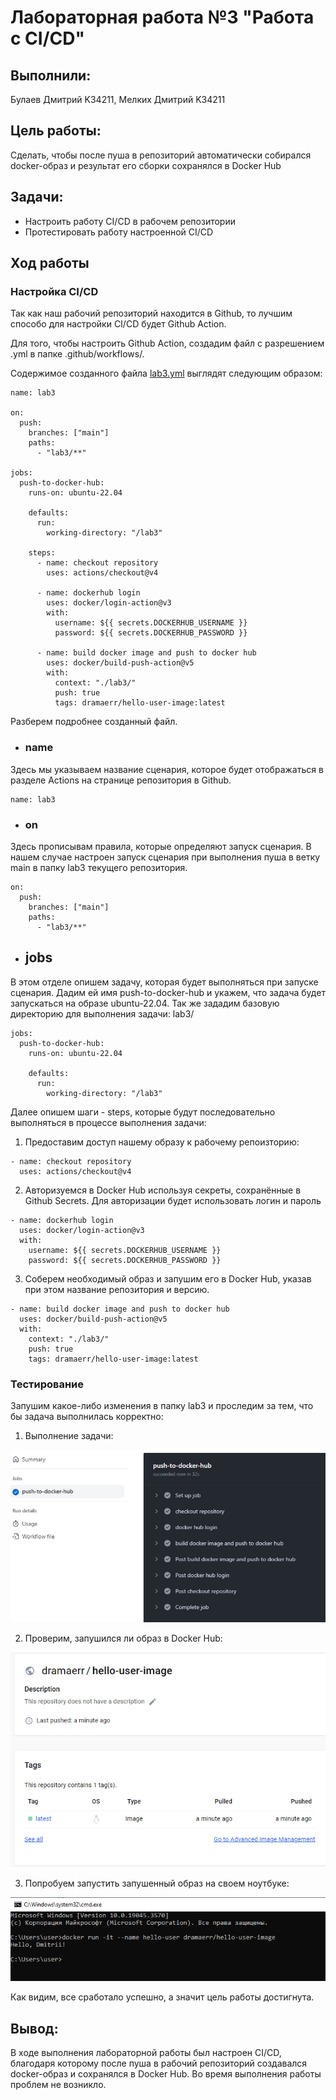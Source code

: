 
# Лабораторная работа №3 "Работа с CI/CD"

## Выполнили: 
Булаев Дмитрий K34211, Мелких Дмитрий K34211

## Цель работы:
Сделать, чтобы после пуша в репозиторий автоматически собирался docker-образ и результат его сборки сохранялся в Docker Hub

## Задачи:
* Настроить работу CI/CD в рабочем репозитории 
* Протестировать работу настроенной CI/CD 

## Ход работы

### Настройка CI/CD

Так как наш рабочий репозиторий находится в Github, то лучшим способо для настройки CI/CD будет Github Action.

Для того, чтобы настроить Github Action, создадим файл с разрешением .yml в папке .github/workflows/.

Содержимое созданного файла [lab3.yml]('../.github/workflows/lab3.yml') выглядят следующим образом:

```
name: lab3 

on:
  push:
    branches: ["main"]
    paths:
      - "lab3/**"

jobs:
  push-to-docker-hub:
    runs-on: ubuntu-22.04

    defaults:
      run:
        working-directory: "/lab3"

    steps:
      - name: checkout repository
        uses: actions/checkout@v4

      - name: dockerhub login
        uses: docker/login-action@v3
        with:
          username: ${{ secrets.DOCKERHUB_USERNAME }}
          password: ${{ secrets.DOCKERHUB_PASSWORD }}

      - name: build docker image and push to docker hub
        uses: docker/build-push-action@v5
        with:
          context: "./lab3/"
          push: true
          tags: dramaerr/hello-user-image:latest
```

Разберем подробнее созданный файл.

* ### name

Здесь мы указываем название сценария, которое будет отображаться в разделе Actions на странице репозитория в Github.

```
name: lab3 
```

* ### on

Здесь прописывам правила, которые определяют запуск сценария. В нашем случае настроен запуск сценария при выполнения пуша в ветку main в папку lab3 текущего репозитория.

```
on:
  push:
    branches: ["main"]
    paths:
      - "lab3/**"
```

* ## jobs

В этом отделе опишем задачу, которая будет выполняться при запуске сценария. Дадим ей имя push-to-docker-hub и укажем, что задача будет запускаться на образе ubuntu-22.04. Так же зададим базовую директорию для выполнения задачи: lab3/

```
jobs:
  push-to-docker-hub:
    runs-on: ubuntu-22.04

    defaults:
      run:
        working-directory: "/lab3"
```

Далее опишем шаги - steps, которые будут последовательно выполняться в процессе выполнения задачи:

1. Предоставим доступ нашему образу к рабочему репоизторию:

```
- name: checkout repository
  uses: actions/checkout@v4
```

2. Авторизуемся в Docker Hub используя секреты, сохранённые в Github Secrets. Для авторизации будет использовать логин и пароль

```
- name: dockerhub login
  uses: docker/login-action@v3
  with:
    username: ${{ secrets.DOCKERHUB_USERNAME }}
    password: ${{ secrets.DOCKERHUB_PASSWORD }}
```
 
3. Соберем необходимый образ и запушим его в Docker Hub, указав при этом название репозитория и версию.

```
- name: build docker image and push to docker hub
  uses: docker/build-push-action@v5
  with:
    context: "./lab3/"
    push: true
    tags: dramaerr/hello-user-image:latest
```

### Тестирование

Запушим какое-либо изменения в папку lab3 и проследим за тем, что бы задача выполнилась корректно:

1. Выполнение задачи:

![1](img/1.jpg)

2. Проверим, запушился ли образ в Docker Hub:

![2](img/2.jpg)

3. Попробуем запустить запушенный образ на своем ноутбуке:

![3](img/3.jpg)

Как видим, все сработало успешно, а значит цель работы достигнута.

## Вывод:
В ходе выполнения лабораторной работы был настроен CI/CD, благодаря которому после пуша в рабочий репозиторий создавался docker-образ и сохранялся в Docker Hub. Во время выполнения работы проблем не возникло. 
